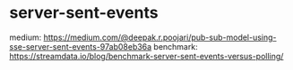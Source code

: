 # server-sent-events

medium: https://medium.com/@deepak.r.poojari/pub-sub-model-using-sse-server-sent-events-97ab08eb36a
benchmark: https://streamdata.io/blog/benchmark-server-sent-events-versus-polling/

